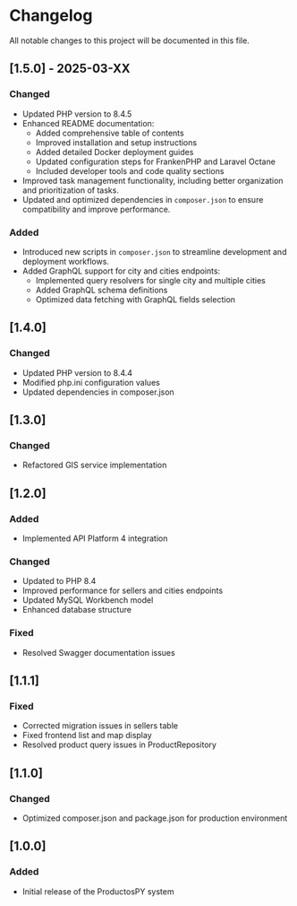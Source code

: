 # Changelog

All notable changes to this project will be documented in this file.

## [1.5.0] - 2025-03-XX

### Changed
- Updated PHP version to 8.4.5
- Enhanced README documentation:
  - Added comprehensive table of contents
  - Improved installation and setup instructions
  - Added detailed Docker deployment guides
  - Updated configuration steps for FrankenPHP and Laravel Octane
  - Included developer tools and code quality sections
- Improved task management functionality, including better organization and prioritization of tasks.
- Updated and optimized dependencies in `composer.json` to ensure compatibility and improve performance.

### Added
- Introduced new scripts in `composer.json` to streamline development and deployment workflows.
- Added GraphQL support for city and cities endpoints:
  - Implemented query resolvers for single city and multiple cities
  - Added GraphQL schema definitions
  - Optimized data fetching with GraphQL fields selection

## [1.4.0]

### Changed
- Updated PHP version to 8.4.4
- Modified php.ini configuration values
- Updated dependencies in composer.json

## [1.3.0]

### Changed
- Refactored GIS service implementation

## [1.2.0]

### Added
- Implemented API Platform 4 integration

### Changed
- Updated to PHP 8.4
- Improved performance for sellers and cities endpoints
- Updated MySQL Workbench model
- Enhanced database structure

### Fixed
- Resolved Swagger documentation issues

## [1.1.1]

### Fixed
- Corrected migration issues in sellers table
- Fixed frontend list and map display
- Resolved product query issues in ProductRepository

## [1.1.0]

### Changed
- Optimized composer.json and package.json for production environment

## [1.0.0]

### Added
- Initial release of the ProductosPY system